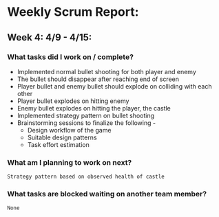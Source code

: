 # Weekly Scrum Report:

## Week 4: 4/9 - 4/15:
### What tasks did I work on / complete?

- Implemented normal bullet shooting for both player and enemy  
- The bullet should disappear after reaching end of screen  
- Player bullet and enemy bullet should explode on colliding with each other  
- Player bullet explodes on hitting enemy  
- Enemy bullet explodes on hitting the player, the castle  
- Implemented strategy pattern on bullet shooting  
- Brainstorming sessions to finalize the following -  
   - Design workflow of the game  
   - Suitable design patterns  
   - Task effort estimation  

### What am I planning to work on next?
    Strategy pattern based on observed health of castle

### What tasks are blocked waiting on another team member?
    None
